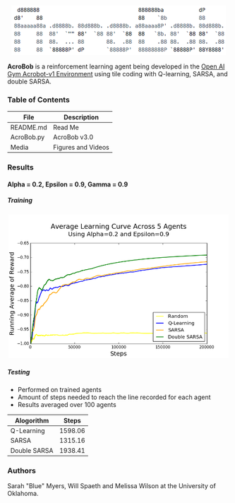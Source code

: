 <p align="center"><img src="https://github.com/myer0432/acrobob/blob/master/Media/Banner.png"></a></p>

**AcroBob** is a reinforcement learning agent being developed in the [Open AI Gym Acrobot-v1 Environment](https://gym.openai.com/envs/Acrobot-v1/) using tile coding with Q-learning, SARSA, and double SARSA.

### Table of Contents

|File|Description|
|-------|----------|
|README.md|Read Me|
|AcroBob.py|AcroBob v3.0|
|Media|Figures and Videos|

### Results
#### Alpha = 0.2, Epsilon = 0.9, Gamma = 0.9

##### Training
<p align="center"><img src="https://github.com/myer0432/acrobob/blob/master/Media/Learning%20Curve.png" width="500"></a></p>

##### Testing
- Performed on trained agents
- Amount of steps needed to reach the line recorded for each agent
- Results averaged over 100 agents

|Alogorithm|Steps|
|----------|-----|
|Q-Learning|1598.06|
|SARSA|1315.16|
|Double SARSA|1938.41|

### Authors
Sarah "Blue" Myers, Will Spaeth and Melissa Wilson at the University of Oklahoma.
